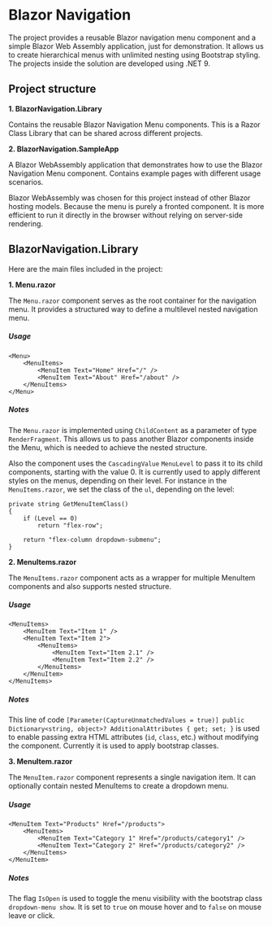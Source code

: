 # Blazor Navigation

The project provides a reusable Blazor navigation menu component and a simple Blazor Web Assembly application, just for demonstration. It allows us to create hierarchical menus with unlimited nesting using Bootstrap styling. The projects inside the solution are developed using .NET 9.

## Project structure  ##


**1. BlazorNavigation.Library**

Contains the reusable Blazor Navigation Menu components. This is a Razor Class Library that can be shared across different projects.

**2. BlazorNavigation.SampleApp**

A Blazor WebAssembly application that demonstrates how to use the Blazor Navigation Menu component. Contains example pages with different usage scenarios. 

Blazor WebAssembly was chosen for this project instead of other Blazor hosting models. Because the menu is purely a fronted component. It is more efficient to run it directly in the browser without relying on server-side rendering.

## BlazorNavigation.Library  ##

Here are the main files included in the project:

**1. Menu.razor**

The `Menu.razor` component serves as the root container for the navigation menu. It provides a structured way to define a multilevel nested navigation menu.

##### Usage  
	<Menu>
	    <MenuItems>
	        <MenuItem Text="Home" Href="/" />
	        <MenuItem Text="About" Href="/about" />
	    </MenuItems>
	</Menu>

##### Notes
The `Menu.razor` is implemented using `ChildContent` as a parameter of type `RenderFragment`. This allows us to pass another Blazor components inside the Menu, which is needed to achieve the nested structure. 

Also the component uses the `CascadingValue` `MenuLevel` to pass it to its child components, starting with the value 0. It is currently used to apply different styles on the menus, depending on their level. For instance in the `MenuItems.razor`, we set the class of the `ul`, depending on the level:

	private string GetMenuItemClass()
	{
		if (Level == 0)
			return "flex-row";
		
		return "flex-column dropdown-submenu";
	}

**2. MenuItems.razor**

The `MenuItems.razor` component acts as a wrapper for multiple MenuItem components and also supports nested structure.

##### Usage  
	<MenuItems>
    	<MenuItem Text="Item 1" />
    	<MenuItem Text="Item 2">
        	<MenuItems>
            	<MenuItem Text="Item 2.1" />
            	<MenuItem Text="Item 2.2" />
        	</MenuItems>
    	</MenuItem>
	</MenuItems>

##### Notes

This line of code `[Parameter(CaptureUnmatchedValues = true)] public Dictionary<string, object>? AdditionalAttributes { get; set; }` is used to enable passing extra HTML attributes (`id`, `class`, etc.) without modifying the component. Currently it is used to apply bootstrap classes.

**3. MenuItem.razor**

The `MenuItem.razor` component represents a single navigation item. It can optionally contain nested MenuItems to create a dropdown menu.

##### Usage  
	<MenuItem Text="Products" Href="/products">
    	<MenuItems>
        	<MenuItem Text="Category 1" Href="/products/category1" />
        	<MenuItem Text="Category 2" Href="/products/category2" />
    	</MenuItems>
	</MenuItem>

##### Notes

The flag `IsOpen` is used to toggle the menu visibility with the bootstrap class `dropdown-menu show`. It is set to `true` on mouse hover and to `false` on mouse leave or click.
